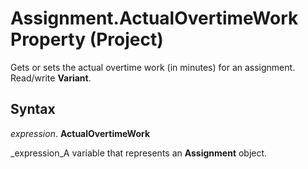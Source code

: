 
# Assignment.ActualOvertimeWork Property (Project)

Gets or sets the actual overtime work (in minutes) for an assignment. Read/write  **Variant**.


## Syntax

 _expression_. **ActualOvertimeWork**

 _expression_A variable that represents an  **Assignment** object.

